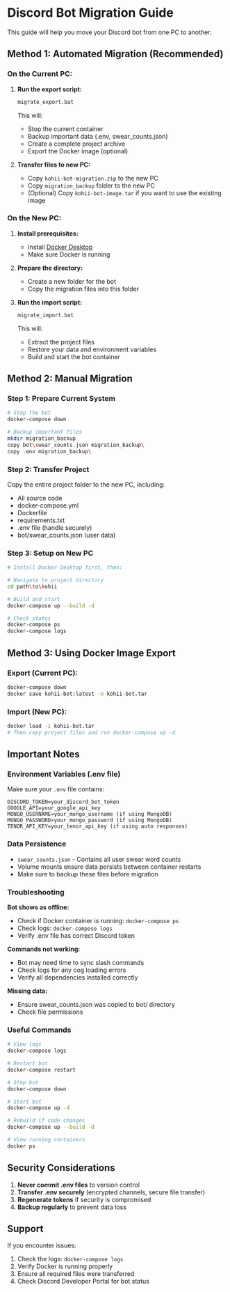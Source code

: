 # Discord Bot Migration Guide

This guide will help you move your Discord bot from one PC to another.

## Method 1: Automated Migration (Recommended)

### On the Current PC:

1. **Run the export script:**
   ```bash
   migrate_export.bat
   ```
   This will:
   - Stop the current container
   - Backup important data (.env, swear_counts.json)
   - Create a complete project archive
   - Export the Docker image (optional)

2. **Transfer files to new PC:**
   - Copy `kohii-bot-migration.zip` to the new PC
   - Copy `migration_backup` folder to the new PC
   - (Optional) Copy `kohii-bot-image.tar` if you want to use the existing image

### On the New PC:

1. **Install prerequisites:**
   - Install [Docker Desktop](https://www.docker.com/products/docker-desktop/)
   - Make sure Docker is running

2. **Prepare the directory:**
   - Create a new folder for the bot
   - Copy the migration files into this folder

3. **Run the import script:**
   ```bash
   migrate_import.bat
   ```
   This will:
   - Extract the project files
   - Restore your data and environment variables
   - Build and start the bot container

## Method 2: Manual Migration

### Step 1: Prepare Current System
```bash
# Stop the bot
docker-compose down

# Backup important files
mkdir migration_backup
copy bot\swear_counts.json migration_backup\
copy .env migration_backup\
```

### Step 2: Transfer Project
Copy the entire project folder to the new PC, including:
- All source code
- docker-compose.yml
- Dockerfile
- requirements.txt
- .env file (handle securely)
- bot/swear_counts.json (user data)

### Step 3: Setup on New PC
```bash
# Install Docker Desktop first, then:

# Navigate to project directory
cd path\to\kohii

# Build and start
docker-compose up --build -d

# Check status
docker-compose ps
docker-compose logs
```

## Method 3: Using Docker Image Export

### Export (Current PC):
```bash
docker-compose down
docker save kohii-bot:latest -o kohii-bot.tar
```

### Import (New PC):
```bash
docker load -i kohii-bot.tar
# Then copy project files and run docker-compose up -d
```

## Important Notes

### Environment Variables (.env file)
Make sure your `.env` file contains:
```
DISCORD_TOKEN=your_discord_bot_token
GOOGLE_API=your_google_api_key
MONGO_USERNAME=your_mongo_username (if using MongoDB)
MONGO_PASSWORD=your_mongo_password (if using MongoDB)
TENOR_API_KEY=your_tenor_api_key (if using auto responses)
```

### Data Persistence
- `swear_counts.json` - Contains all user swear word counts
- Volume mounts ensure data persists between container restarts
- Make sure to backup these files before migration

### Troubleshooting

**Bot shows as offline:**
- Check if Docker container is running: `docker-compose ps`
- Check logs: `docker-compose logs`
- Verify .env file has correct Discord token

**Commands not working:**
- Bot may need time to sync slash commands
- Check logs for any cog loading errors
- Verify all dependencies installed correctly

**Missing data:**
- Ensure swear_counts.json was copied to bot/ directory
- Check file permissions

### Useful Commands

```bash
# View logs
docker-compose logs

# Restart bot
docker-compose restart

# Stop bot
docker-compose down

# Start bot
docker-compose up -d

# Rebuild if code changes
docker-compose up --build -d

# View running containers
docker ps
```

## Security Considerations

1. **Never commit .env files** to version control
2. **Transfer .env securely** (encrypted channels, secure file transfer)
3. **Regenerate tokens** if security is compromised
4. **Backup regularly** to prevent data loss

## Support

If you encounter issues:
1. Check the logs: `docker-compose logs`
2. Verify Docker is running properly
3. Ensure all required files were transferred
4. Check Discord Developer Portal for bot status